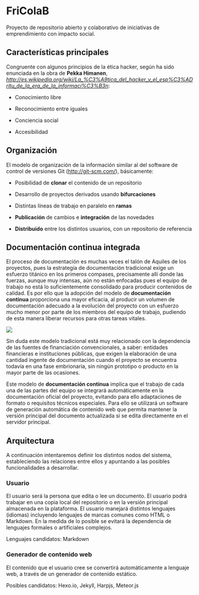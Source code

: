 # FriColaB

Proyecto de repositorio abierto y colaborativo de iniciativas de emprendimiento con impacto social.

## Características principales

Congruente con algunos principios de la ética hacker, según ha sido enunciada en la obra de **Pekka Himanen**,
*http://es.wikipedia.org/wiki/La_%C3%A9tica_del_hacker_y_el_esp%C3%ADritu_de_la_era_de_la_informaci%C3%B3n*:

*  Conocimiento libre

*  Reconocimiento entre iguales

*  Conciencia social

*  Accesibilidad

## Organización

El modelo de organización de la información similar al del software de control de versiones Git (http://git-scm.com/),
básicamente:

*  Posibilidad de **clonar** el contenido de un repositorio

*  Desarrollo de proyectos derivados usando **bifurcaciones**

*  Distintas líneas de trabajo en paralelo en **ramas**

*  **Publicación** de cambios e **integración** de las novedades

*  **Distribuido** entre los distintos usuarios, con un repositorio de referencia

## Documentación continua integrada

El proceso de documentación es muchas veces el talón de Aquiles de los proyectos, pues la estrategia de documentación
tradicional exige un esfuerzo titánico en los primeros compases, precisamente allí donde las fuerzas, 
aunque muy intensas, aún no están enfocadas pues el equipo de trabajo no está lo suficientemente consolidado para 
producir contenidos de calidad. Es por ello que la adopción del modelo de **documentación continua** proporciona una mayor eficacia, al producir
un volumen de documentación adecuado a la evolución del proyecto con un esfuerzo mucho menor por parte de los miembros
del equipo de trabajo, pudiendo de esta manera liberar recursos para otras tareas vitales.

![](http://agilemodeling.com/images/lifecycleDocumentationContinuous.jpg)

Sin duda este modelo tradicional está muy relacionado con la dependencia de las fuentes de financiación convencionales,
a saber: entidades financieras e instituciones públicas, que exigen la elaboración de una cantidad ingente de documentación
cuando el proyecto se encuentra todavía en una fase embrionaria, sin ningún prototipo o producto en la mayor parte de
las ocasiones.

Este modelo de **documentación continua** implica que el trabajo de cada una de las partes del equipo se integrará automáticamente en la documentación oficial del proyecto, evitando para ello adaptaciones de formato o requisitos técnicos especiales. Para ello se utilizará un software de generación automática de contenido web que permita mantener la versión principal del documento actualizada si se edita directamente en el servidor principal.

## Arquitectura

A continuación intentaremos definir los distintos nodos del sistema, estableciendo las relaciones entre ellos y apuntando a las posibles funcionalidades a desarrollar.

### Usuario

El usuario será la persona que edita o lee un documento. El usuario podrá trabajar en una copia local del repositorio o en la versión principal almacenada en la plataforma. El usuario manejará distintos lenguajes (idiomas) incluyendo lenguajes de marcas comunes como HTML o Markdown. En la medida de lo posible se evitará la dependencia de lenguajes formales o artificiales complejos.

Lenguajes candidatos: Markdown

### Generador de contenido web

El contenido que el usuario cree se convertirá automáticamente a lenguaje web, a través de un generador de contenido estático.

Posibles candidatos: Hexo.io, Jekyll, Harpjs, Meteor.js
